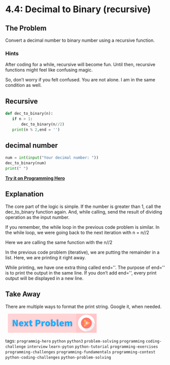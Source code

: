 # 4.4: Decimal to Binary (recursive) 

## The Problem
Convert a decimal number to binary number using a recursive function. 
###  Hints 
After coding for a while, recursive will become fun. Until then, recursive functions might feel like confusing magic. 

So, don’t worry if you felt confused. You are not alone. I am in the same condition as well.

## Recursive
```python
def dec_to_binary(n):
   if n > 1:
       dec_to_binary(n//2)
   print(n % 2,end = '')
```

## decimal number
```python
num = int(input("Your decimal number: "))
dec_to_binary(num)
print(" ")
```

**[Try it on Programming Hero](https://play.google.com/store/apps/details?id=com.learnprogramming.codecamp)**

## Explanation
The core part of the logic is simple. If the number is greater than 1, call the dec_to_binary function again. And, while calling, send the result of dividing operation as the input number. 

If you remember, the while loop in the previous code problem is similar. In the while loop, we were going back to the next iteration with n = n//2

Here we are calling the same function with the n//2

In the previous code problem (iterative), we are putting the remainder in a list. Here, we are printing it right away. 

While printing, we have one extra thing called end=''. 
The purpose of end='' is to print the output in the same line. If you don’t add end='', every print output will be displayed in a new line. 


## Take Away
There are multiple ways to format the print string. Google it, when needed.


&nbsp;
[![Next Page](../assets/next-button.png)](../Solution-Strategy.md)
&nbsp;

tags:  `programmig-hero`  `python`  `python3`  `problem-solving`  `programming`  `coding-challenge`  `interview`  `learn-pyton`  `python-tutorial`  `programming-exercises`  `programming-challenges`  `programming-fundamentals`  `programming-contest`  `python-coding-challenges`  `python-problem-solving`
